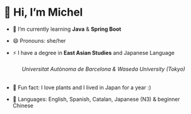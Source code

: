 # 👋 Hi, I’m Michel

- 🌱 I’m currently learning **Java** & **Spring Boot**
- 😄 Pronouns: she/her
- ⚡ I have a degree in **East Asian Studies** and Japanese Language
 
  ###### &nbsp;&nbsp;&nbsp;&nbsp;&nbsp;&nbsp;*Universitat Autònoma de Barcelona & Waseda University (Tokyo)*
- 💞️ Fun fact: I love plants and I lived in Japan for a year :)
- 💬 Languages: English, Spanish, Catalan, Japanese (N3) & beginner Chinese

<!---
I-Michel/I-Michel is a ✨ special ✨ repository because its `README.md` (this file) appears on your GitHub profile.
You can click the Preview link to take a look at your changes.
--->
